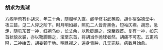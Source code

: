 <script type="text/javascript">
    var head = document.getElementsByTagName('head')[0];
    cssURL = '/public/article_1.css';
    linkTag = document.createElement('link');
    linkTag.href = cssURL;
    linkTag.setAttribute('type','text/css');
    linkTag.setAttribute('rel','stylesheet');
    head.appendChild(linkTag);
</script>
### 胡求为鬼球

方阁学苞有仆胡求，年三十余，随阁学入直。阁学修书武英殿，胡仆宿浴德堂中。夜三鼓，见二人舁之阶下。时月明如昼，照见二人皆青黑色，短袖仄襟。胡恐，急走，随见东首一神，红袍乌纱，长丈余，以靴脚踢之，滚至西首。复有一神，如东首状貌衣裳，亦以靴脚踢之，滚至东首，将胡当作抛球者然。胡痛不可忍。五更鸡鸣，二神始去，胡委顿于地。明旦视之，遍身青肿，几无完肤，病数月始愈。

